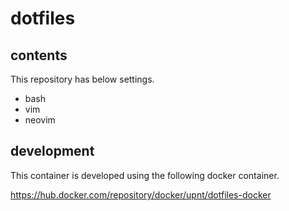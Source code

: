 # dotfiles
## contents
This repository has below settings.
- bash
- vim
- neovim

## development
This container is developed using the following docker container.

https://hub.docker.com/repository/docker/upnt/dotfiles-docker

